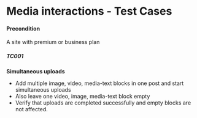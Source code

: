 # Media interactions - Test Cases

#### **Precondition**

A site with premium or business plan

##### TC001

**Simultaneous uploads**

-   Add multiple image, video, media-text blocks in one post and start simultaneous uploads
-   Also leave one video, image, media-text block empty
-   Verify that uploads are completed successfully and empty blocks are not affected.
